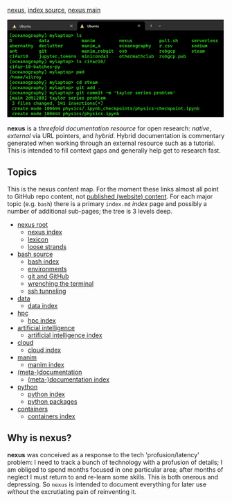 [nexus](https://robfatland.github.io/nexus), [index source](https://github.com/robfatland/nexus/blob/gh-pages/index.md), 
[nexus main](https://github.com/robfatland/nexus/tree/main)


<img src="assets/img/greenandblack.png"
     alt="green and black icon"
     width="500"
     style="float: center; margin-right: 10px;" />



**nexus** is a *threefold documentation resource* for open research: *native*, *external* via URL pointers, 
and *hybrid*. Hybrid documentation is commentary generated when working through an external resource such 
as a tutorial. This is intended to fill context gaps and generally help get to research fast.


## Topics


This is the nexus content map. For the moment these links almost all point to GitHub 
repo content, not [published (website) content](https://robfatland.github.io/nexus). 
For each major topic (e.g. `bash`) there is a primary `index.md` *index* page and 
possibly a number of additional sub-pages; the tree is 3 levels deep. 


- [nexus root]()
    - [nexus index](https://github.com/robfatland/nexus/blob/gh-pages/index.md)
    - [lexicon](https://github.com/robfatland/nexus/blob/gh-pages/lexicon.md)
    - [loose strands](https://github.com/robfatland/nexus/blob/gh-pages/loosestrands.md)
- [bash source](https://github.com/robfatland/nexus/blob/gh-pages/bash/index.md)
    - [bash index](https://github.com/robfatland/nexus/blob/gh-pages/bash/index.md)
    - [environments](https://github.com/robfatland/nexus/blob/gh-pages/env/index.md)
    - [git and GitHub](https://github.com/robfatland/nexus/blob/gh-pages/git/index.md)
    - [wrenching the terminal](https://github.com/robfatland/nexus/blob/gh-pages/bash/terminal.md)
    - [ssh tunneling](https://github.com/robfatland/nexus/blob/gh-pages/bash/tunnels.md)
- [data](https://github.com/robfatland/nexus/blob/gh-pages/data/index.md)
    - [data index](https://github.com/robfatland/nexus/blob/gh-pages/data/index.md)
- [hpc](https://github.com/robfatland/nexus/blob/gh-pages/hpc/index.md)
    - [hpc index](https://github.com/robfatland/nexus/blob/gh-pages/hpc/index.md)
- [artificial intelligence](https://github.com/robfatland/nexus/blob/gh-pages/ai/index.md)
    - [artificial intelligence index](https://github.com/robfatland/nexus/blob/gh-pages/ai/index.md)
- [cloud](https://github.com/robfatland/nexus/blob/gh-pages/cloud/index.md)
    - [cloud index](https://github.com/robfatland/nexus/blob/gh-pages/cloud/index.md)
- [manim](https://github.com/robfatland/nexus/blob/gh-pages/manim/index.md)
    - [manim index](https://github.com/robfatland/nexus/blob/gh-pages/manim/index.md)
- [(meta-)documentation](https://github.com/robfatland/nexus/blob/gh-pages/documentation/index.md)
    - [(meta-)documentation index](https://github.com/robfatland/nexus/blob/gh-pages/documentation/index.md)
- [python](https://github.com/robfatland/nexus/blob/gh-pages/python/index.md)
    - [python index](https://github.com/robfatland/nexus/blob/gh-pages/python/index.md)
    - [python packages]()
- [containers](https://github.com/robfatland/nexus/blob/gh-pages/containers/index.md)
    - [containers index](https://github.com/robfatland/nexus/blob/gh-pages/containers/index.md)


## Why is nexus?


**nexus** was conceived as a response to the tech 'profusion/latency' problem: I need to track a bunch
of technology with a profusion of details; I am obliged to spend months focused in one particular area; 
after months of neglect I must return to and re-learn some skills. This is both onerous and depressing.
So `nexus` is intended to document everything for later use *without* the excrutiating pain of reinventing it.

